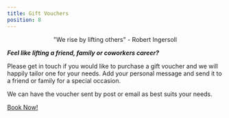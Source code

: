 ```yaml
---
title: Gift Vouchers
position: 8
---
```

<div style="text-align: center">
"We rise by lifting others" - Robert Ingersoll
</div>

**_Feel like lifting a friend, family or coworkers career?_**

Please get in touch if you would like to purchase a gift voucher and we will happily tailor one for your needs. Add your personal message and send it to a friend or family for a special occasion.  

We can have the voucher sent by post or email as best suits your needs. 

[Book Now!](www.axelcoaching.com.au/bookings)
